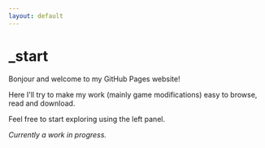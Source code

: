 ```yaml
---
layout: default
---
```


# _start

Bonjour and welcome to my GitHub Pages website!

Here I'll try to make my work (mainly game modifications) easy to browse, read and download.

Feel free to start exploring using the left panel.

*Currently a work in progress.*
